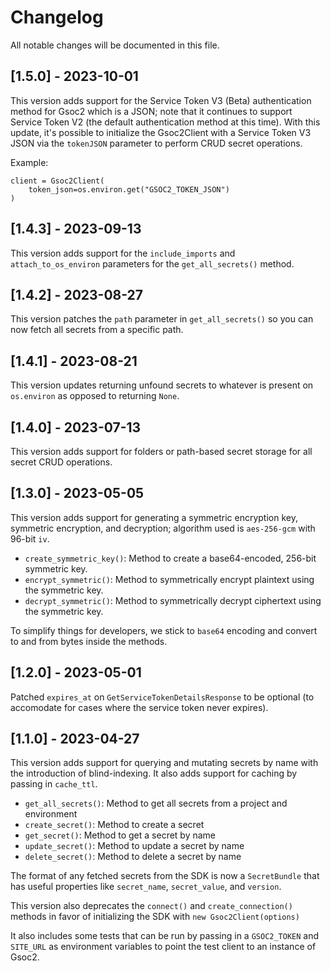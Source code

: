 # Changelog

All notable changes will be documented in this file.

## [1.5.0] - 2023-10-01

This version adds support for the Service Token V3 (Beta) authentication method for Gsoc2 which is a JSON; note that it continues to support Service Token V2 (the default authentication method at this time). With this update, it's possible to initialize the Gsoc2Client with a Service Token V3 JSON via the `tokenJSON` parameter to perform CRUD secret operations.

Example:

```
client = Gsoc2Client(
    token_json=os.environ.get("GSOC2_TOKEN_JSON")
)
```

## [1.4.3] - 2023-09-13

This version adds support for the `include_imports` and `attach_to_os_environ` parameters for the `get_all_secrets()` method.

## [1.4.2] - 2023-08-27

This version patches the `path` parameter in `get_all_secrets()` so you can now fetch all secrets from a specific path.


## [1.4.1] - 2023-08-21

This version updates returning unfound secrets to whatever is present on `os.environ` as opposed to returning `None`.

## [1.4.0] - 2023-07-13

This version adds support for folders or path-based secret storage for all secret CRUD operations.

## [1.3.0] - 2023-05-05

This version adds support for generating a symmetric encryption key, symmetric encryption, and decryption; algorithm used is `aes-256-gcm` with 96-bit `iv`.

- `create_symmetric_key()`: Method to create a base64-encoded, 256-bit symmetric key.
- `encrypt_symmetric()`: Method to symmetrically encrypt plaintext using the symmetric key.
- `decrypt_symmetric()`: Method to symmetrically decrypt ciphertext using the symmetric key.

To simplify things for developers, we stick to `base64` encoding and convert to and from bytes inside the methods.

## [1.2.0] - 2023-05-01

Patched `expires_at` on `GetServiceTokenDetailsResponse` to be optional (to accomodate for cases where the service token never expires).

## [1.1.0] - 2023-04-27

This version adds support for querying and mutating secrets by name with the introduction of blind-indexing. It also adds support for caching by passing in `cache_ttl`.

- `get_all_secrets()`: Method to get all secrets from a project and environment
- `create_secret()`: Method to create a secret
- `get_secret()`: Method to get a secret by name
- `update_secret()`: Method to update a secret by name
- `delete_secret()`: Method to delete a secret by name

The format of any fetched secrets from the SDK is now a `SecretBundle` that has useful properties like `secret_name`, `secret_value`, and `version`.

This version also deprecates the `connect()` and `create_connection()` methods in favor of initializing the SDK with `new Gsoc2Client(options)`

It also includes some tests that can be run by passing in a `GSOC2_TOKEN` and `SITE_URL` as environment variables to point the test client to an instance of Gsoc2.
